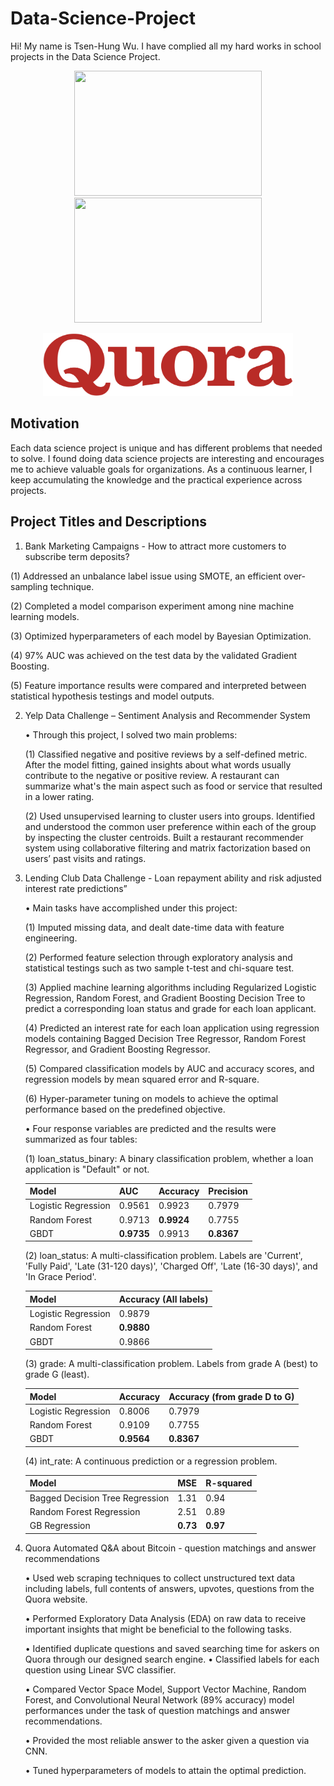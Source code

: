 # Data-Science-Project
Hi! My name is Tsen-Hung Wu. I have complied all my hard works in school projects in the Data Science Project.

 <p align="middle">
  <img height="200" width="300" src="https://github.com/xbellyx/Data-Science-Project/blob/master/Yelp%20Data%20Challenge/Yelp_image.jpg" /> 
  <img height="200" width="300" src="https://github.com/xbellyx/Data-Science-Project/blob/master/Lending%20Club/Lending_Club_image.jpg" /> 
</p>
<p align="middle">
<img height="100" width="400" src="https://github.com/tsenhungwu/Data-Science-Project/blob/master/Deep%20Learning%20Quora/Quora_image.jpg" />
</p>

## Motivation
Each data science project is unique and has different problems that needed to solve. I found doing data science projects are interesting and encourages me to achieve valuable goals for organizations. As a continuous learner, I keep accumulating the knowledge and the practical experience across projects.

## Project Titles and Descriptions
1. Bank Marketing Campaigns - How to attract more customers to subscribe term deposits?

 (1) Addressed an unbalance label issue using SMOTE, an efficient over-sampling technique.

 (2) Completed a model comparison experiment among nine machine learning models.

 (3) Optimized hyperparameters of each model by Bayesian Optimization.

 (4) 97% AUC was achieved on the test data by the validated Gradient Boosting. 

 (5) Feature importance results were compared and interpreted between statistical hypothesis testings and model outputs.

2. Yelp Data Challenge – Sentiment Analysis and Recommender System

    •   Through this project, I solved two main problems:
    
    (1) Classified negative and positive reviews by a self-defined metric. After the model fitting, gained insights about 
        what words usually contribute to the negative or positive review. A restaurant can summarize what's the main 
        aspect such as food or service that resulted in a lower rating.
            
    (2) Used unsupervised learning to cluster users into groups. Identified and understood the common user preference 
        within each of the group by inspecting the cluster centroids. Built a restaurant recommender system using 
        collaborative filtering and matrix factorization based on users’ past visits and ratings.

3. Lending Club Data Challenge - Loan repayment ability and risk adjusted interest rate predictions”
    
    •   Main tasks have accomplished under this project: 
    
    (1) Imputed missing data, and dealt date-time data with feature engineering.
    
    (2) Performed feature selection through exploratory analysis and statistical testings such as two sample t-test and 
        chi-square test.
    
    (3) Applied machine learning algorithms including Regularized Logistic Regression, Random Forest, and Gradient Boosting 
        Decision Tree to predict a corresponding loan status and grade for each loan applicant.
        
    (4) Predicted an interest rate for each loan application using regression models containing Bagged Decision Tree 
        Regressor, Random Forest Regressor, and Gradient Boosting Regressor.

    (5) Compared classification models by AUC and accuracy scores, and regression models by mean squared error and R-square.
    
    (6) Hyper-parameter tuning on models to achieve the optimal performance based on the predefined objective.
    
    • Four response variables are predicted and the results were summarized as four tables: 
    
    (1) loan_status_binary: A binary classification problem, whether a loan application is "Default" or not. 
    
    Model | AUC | Accuracy | Precision
     ---  | --- | --- | --- 
    Logistic Regression | 0.9561 | 0.9923 | 0.7979 
    Random Forest | 0.9713 | **0.9924** | 0.7755
    GBDT | **0.9735** | 0.9913 | **0.8367**
    
    (2) loan_status: A multi-classification problem. Labels are 'Current', 'Fully Paid', 'Late (31-120 days)', 'Charged Off',
       'Late (16-30 days)', and 'In Grace Period'.
       
    Model | Accuracy (All labels)
     ---  | --- 
    Logistic Regression | 0.9879
    Random Forest | **0.9880**
    GBDT | 0.9866
    
    (3) grade: A multi-classification problem. Labels from grade A (best) to grade G (least).
    
    Model | Accuracy | Accuracy (from grade D to G)
     ---  | --- | --- 
    Logistic Regression | 0.8006 | 0.7979
    Random Forest | 0.9109 | 0.7755
    GBDT | **0.9564** | **0.8367**
    
    (4) int_rate: A continuous prediction or a regression problem.
    
    Model | MSE | R-squared
     ---  | --- | --- 
    Bagged Decision Tree Regression| 1.31 | 0.94
    Random Forest Regression | 2.51 | 0.89
    GB Regression | **0.73** | **0.97**

4. Quora Automated Q&A about Bitcoin - question matchings and answer recommendations

    • Used web scraping techniques to collect unstructured text data including labels, full contents of answers, upvotes, 
      questions from the Quora website.
      
    • Performed Exploratory Data Analysis (EDA) on raw data to receive important insights that might be beneficial to the 
      following tasks.  
      
    • Identified duplicate questions and saved searching time for askers on Quora through our designed search engine.
    • Classified labels for each question using Linear SVC classifier.
    
    • Compared Vector Space Model, Support Vector Machine, Random Forest, and Convolutional Neural Network (89% accuracy) 
      model performances under the task of question matchings and answer recommendations.
      
    • Provided the most reliable answer to the asker given a question via CNN.
    
    • Tuned hyperparameters of models to attain the optimal prediction.
